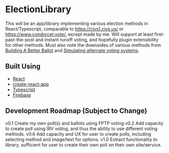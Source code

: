 # ElectionLibrary

This will be an app/library implementing various election methods in React/Typescript, comparable to <https://civs1.civs.us/> or <https://www.condorcet.vote/>, except made by me. Will support at least first-past-the-post and instant runoff voting, and hopefully plugin extensibility for other methods. Must also note the downsides of various methods from [Building A Better Ballot](https://ncase.me/ballot/) and  [Simulating alternate voting systems](https://www.youtube.com/watch?v=yhO6jfHPFQU).

## Built Using

* [React](https://reactjs.org/)
* [create-react-app](https://facebook.github.io/create-react-app/docs/getting-started)
* [Typescript](https://www.typescriptlang.org/)
* [Firebase](https://firebase.google.com/)
  
## Development Roadmap (Subject to Change)

v0.1 Create my own poll(s) and ballots using FPTP voting
v0.2 Add capacity to create poll using IRV voting, and thus the ability to use different voting methods.
v0.6 Add capacity and UX for user to create polls, including selecting method and image/text for options.
v1.0 Extract functionality to library, sufficient for user to create their own poll on their own site/service.
